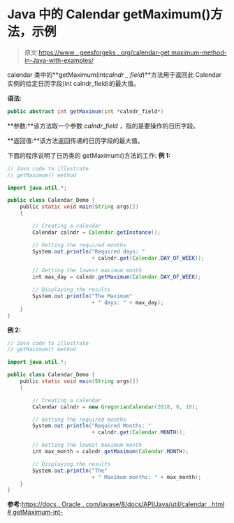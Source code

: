 # Java 中的 Calendar getMaximum()方法，示例

> 原文:[https://www . geesforgeks . org/calendar-get maximum-method-in-Java-with-examples/](https://www.geeksforgeeks.org/calendar-getmaximum-method-in-java-with-examples/)

calendar 类中的**getMaximum(int*calndr _ field*)**方法用于返回此 Calendar 实例的给定日历字段(int calndr_field)的最大值。

**语法:**

```java
public abstract int getMaximum(int *calndr_field*)
```

**参数:**该方法取一个参数 *calndr_field* ，指的是要操作的日历字段。

**返回值:**该方法返回传递的日历字段的最大值。

下面的程序说明了日历类的 getMaximum()方法的工作:
**例 1:**

```java
// Java code to illustrate
// getMaximum() method

import java.util.*;

public class Calendar_Demo {
    public static void main(String args[])
    {

        // Creating a calendar
        Calendar calndr = Calendar.getInstance();

        // Getting the required months
        System.out.println("Required days: "
                           + calndr.get(Calendar.DAY_OF_WEEK));

        // Getting the lowest maximum month
        int max_day = calndr.getMaximum(Calendar.DAY_OF_WEEK);

        // Displaying the results
        System.out.println("The Maximum"
                           + " days: " + max_day);
    }
}
```

**例 2:**

```java
// Java code to illustrate
// getMaximum() method

import java.util.*;

public class Calendar_Demo {
    public static void main(String args[])
    {

        // Creating a calendar
        Calendar calndr = new GregorianCalendar(2018, 6, 10);

        // Getting the required months
        System.out.println("Required Months: "
                           + calndr.get(Calendar.MONTH));

        // Getting the lowest maximum month
        int max_month = calndr.getMaximum(Calendar.MONTH);

        // Displaying the results
        System.out.println("The"
                           + " Maximum months: " + max_month);
    }
}
```

**参考:**[https://docs . Oracle . com/javase/8/docs/API/Java/util/calendar . html # getMaximum-int-](https://docs.oracle.com/javase/8/docs/api/java/util/Calendar.html#getMaximum-int-)